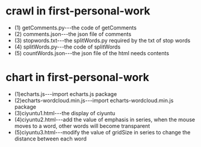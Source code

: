 # crawl in first-personal-work
* (1) getComments.py---the code of getComments
* (2) comments.json---the json file of comments
* (3) stopwords.txt---the splitWords.py required by the txt of stop words
* (4) splitWords.py---the code of splitWords
* (5) countWords.json---the json file of the html needs contents

# chart in first-personal-work
* (1)echarts.js---import echarts.js package
* (2)echarts-wordcloud.min.js---import echarts-wordcloud.min.js package
* (3)ciyuntu1.html---the display of ciyuntu
* (4)ciyuntu2.html---add the value of emphasis in series, when the mouse moves to a word, other words will become transparent
* (5)ciyuntu3.html---modify the value of gridSize in series to change the distance between each word


